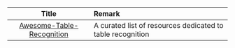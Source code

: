 | Title| Remark |
| :----: | :---- |
|        [Awesome-Table-Recognition](https://github.com/cv-small-snails/Awesome-Table-Recognitions)         | A curated list of resources dedicated to table recognition              |
